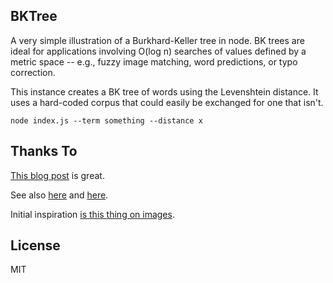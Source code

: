 BKTree
------

A very simple illustration of a Burkhard-Keller tree in node. BK trees are ideal for applications involving O(log n) searches of values defined by a metric space -- e.g., fuzzy image matching, word predictions, or typo correction.

This instance creates a BK tree of words using the Levenshtein distance. It uses a hard-coded corpus that could easily be exchanged for one that isn't.

```
node index.js --term something --distance x
```

Thanks To
---------

[This blog post](http://nullwords.wordpress.com/2013/03/13/the-bk-tree-a-data-structure-for-spell-checking/) is great.

See also [here](http://blog.notdot.net/2007/4/Damn-Cool-Algorithms-Part-1-BK-Trees) and [here](https://stackoverflow.com/questions/6389841/efficiently-find-binary-strings-with-low-hamming-distance-in-large-set).

Initial inspiration [is this thing on images](http://hackerlabs.org/blog/2012/07/30/organizing-photos-with-duplicate-and-similarity-checking/).

License
-------
MIT